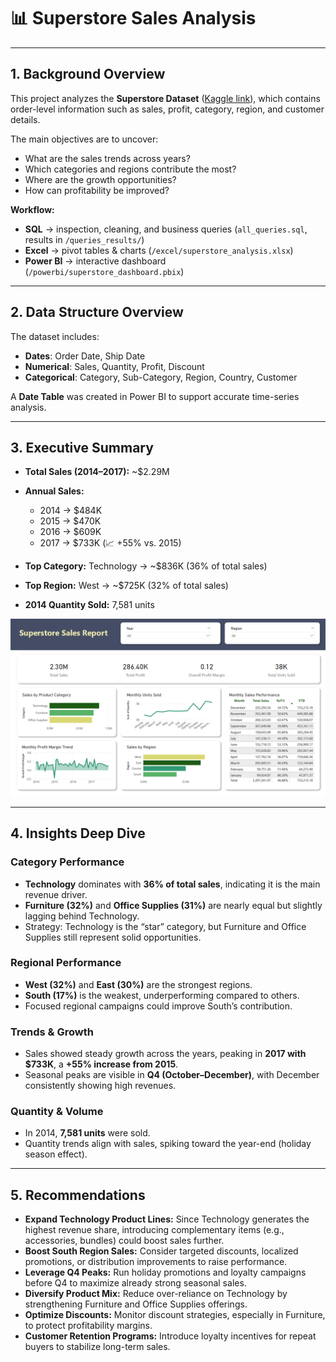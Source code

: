 
# 📊 Superstore Sales Analysis

---

## 1. Background Overview

This project analyzes the **Superstore Dataset** ([Kaggle link](https://www.kaggle.com/datasets/vivek468/superstore-dataset-final)), which contains order-level information such as sales, profit, category, region, and customer details.

The main objectives are to uncover:

* What are the sales trends across years?
* Which categories and regions contribute the most?
* Where are the growth opportunities?
* How can profitability be improved?

**Workflow:**

* **SQL** → inspection, cleaning, and business queries (`all_queries.sql`, results in `/queries_results/`)
* **Excel** → pivot tables & charts (`/excel/superstore_analysis.xlsx`)
* **Power BI** → interactive dashboard (`/powerbi/superstore_dashboard.pbix`)

---

## 2. Data Structure Overview

The dataset includes:

* **Dates**: Order Date, Ship Date
* **Numerical**: Sales, Quantity, Profit, Discount
* **Categorical**: Category, Sub-Category, Region, Country, Customer

A **Date Table** was created in Power BI to support accurate time-series analysis.

---

## 3. Executive Summary

* **Total Sales (2014–2017):** \~\$2.29M
* **Annual Sales:**

  * 2014 → \$484K
  * 2015 → \$470K
  * 2016 → \$609K
  * 2017 → \$733K (📈 +55% vs. 2015)
* **Top Category:** Technology → \~\$836K (36% of total sales)
* **Top Region:** West → \~\$725K (32% of total sales)
* **2014 Quantity Sold:** 7,581 units

![Superstore Dashboard](./powerbi/superstore_dashboard.png)

---

## 4. Insights Deep Dive

### Category Performance

* **Technology** dominates with **36% of total sales**, indicating it is the main revenue driver.
* **Furniture (32%)** and **Office Supplies (31%)** are nearly equal but slightly lagging behind Technology.
* Strategy: Technology is the “star” category, but Furniture and Office Supplies still represent solid opportunities.

### Regional Performance

* **West (32%)** and **East (30%)** are the strongest regions.
* **South (17%)** is the weakest, underperforming compared to others.
* Focused regional campaigns could improve South’s contribution.

### Trends & Growth

* Sales showed steady growth across the years, peaking in **2017 with \$733K**, a **+55% increase from 2015**.
* Seasonal peaks are visible in **Q4 (October–December)**, with December consistently showing high revenues.

### Quantity & Volume

* In 2014, **7,581 units** were sold.
* Quantity trends align with sales, spiking toward the year-end (holiday season effect).

---

## 5. Recommendations

* **Expand Technology Product Lines:** Since Technology generates the highest revenue share, introducing complementary items (e.g., accessories, bundles) could boost sales further.
* **Boost South Region Sales:** Consider targeted discounts, localized promotions, or distribution improvements to raise performance.
* **Leverage Q4 Peaks:** Run holiday promotions and loyalty campaigns before Q4 to maximize already strong seasonal sales.
* **Diversify Product Mix:** Reduce over-reliance on Technology by strengthening Furniture and Office Supplies offerings.
* **Optimize Discounts:** Monitor discount strategies, especially in Furniture, to protect profitability margins.
* **Customer Retention Programs:** Introduce loyalty incentives for repeat buyers to stabilize long-term sales.



